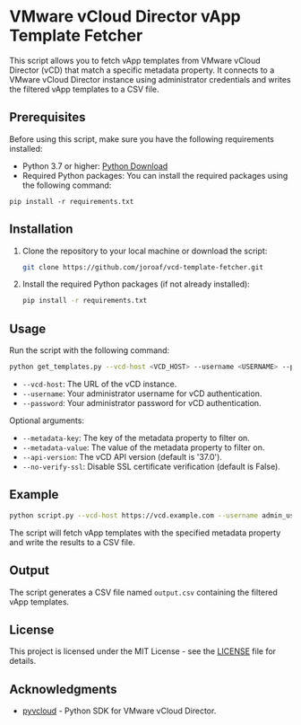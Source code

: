 # VMware vCloud Director vApp Template Fetcher

This script allows you to fetch vApp templates from VMware vCloud Director (vCD) that match a specific metadata property. It connects to a VMware vCloud Director instance using administrator credentials and writes the filtered vApp templates to a CSV file.

## Prerequisites

Before using this script, make sure you have the following requirements installed:

- Python 3.7 or higher: [Python Download](https://www.python.org/downloads/)
- Required Python packages: You can install the required packages using the following command:

```
pip install -r requirements.txt
```

## Installation

1. Clone the repository to your local machine or download the script:

   ```bash
   git clone https://github.com/joroaf/vcd-template-fetcher.git
   ```

2. Install the required Python packages (if not already installed):

   ```bash
   pip install -r requirements.txt
   ```

## Usage

Run the script with the following command:

```bash
python get_templates.py --vcd-host <VCD_HOST> --username <USERNAME> --password <PASSWORD> --metadata-key <METADATA_KEY> --no-verify-ssl
```

- `--vcd-host`: The URL of the vCD instance.
- `--username`: Your administrator username for vCD authentication.
- `--password`: Your administrator password for vCD authentication.

Optional arguments:
- `--metadata-key`: The key of the metadata property to filter on.
- `--metadata-value`: The value of the metadata property to filter on.
- `--api-version`: The vCD API version (default is '37.0').
- `--no-verify-ssl`: Disable SSL certificate verification (default is False).

## Example

```bash
python script.py --vcd-host https://vcd.example.com --username admin_username --password admin_password --metadata-key your.metadata.key
```

The script will fetch vApp templates with the specified metadata property and write the results to a CSV file.

## Output

The script generates a CSV file named `output.csv` containing the filtered vApp templates.

## License

This project is licensed under the MIT License - see the [LICENSE](LICENSE) file for details.

## Acknowledgments

- [pyvcloud](https://github.com/vmware/pyvcloud) - Python SDK for VMware vCloud Director.